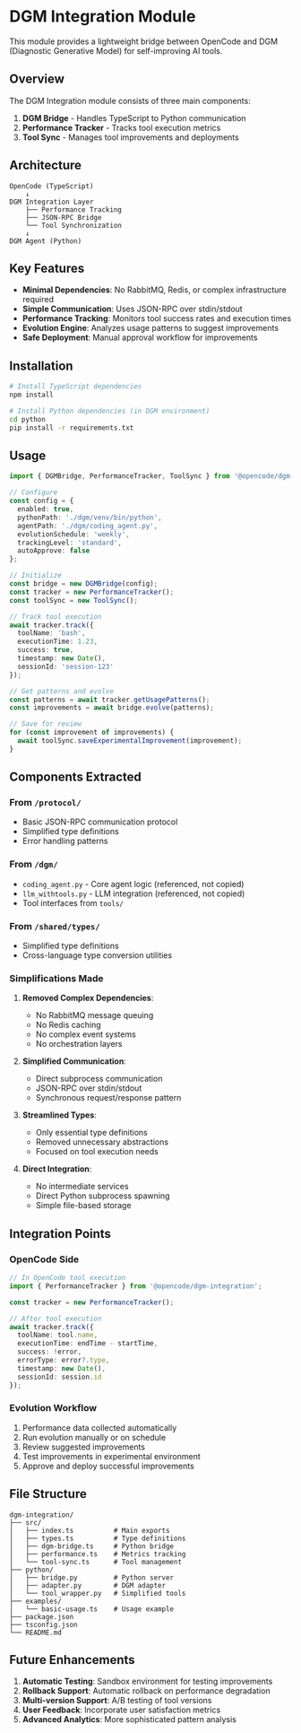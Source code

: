 # DGM Integration Module

This module provides a lightweight bridge between OpenCode and DGM (Diagnostic Generative Model) for self-improving AI tools.

## Overview

The DGM Integration module consists of three main components:

1. **DGM Bridge** - Handles TypeScript to Python communication
2. **Performance Tracker** - Tracks tool execution metrics
3. **Tool Sync** - Manages tool improvements and deployments

## Architecture

```
OpenCode (TypeScript)
    ↓
DGM Integration Layer
    ├── Performance Tracking
    ├── JSON-RPC Bridge
    └── Tool Synchronization
    ↓
DGM Agent (Python)
```

## Key Features

- **Minimal Dependencies**: No RabbitMQ, Redis, or complex infrastructure required
- **Simple Communication**: Uses JSON-RPC over stdin/stdout
- **Performance Tracking**: Monitors tool success rates and execution times
- **Evolution Engine**: Analyzes usage patterns to suggest improvements
- **Safe Deployment**: Manual approval workflow for improvements

## Installation

```bash
# Install TypeScript dependencies
npm install

# Install Python dependencies (in DGM environment)
cd python
pip install -r requirements.txt
```

## Usage

```typescript
import { DGMBridge, PerformanceTracker, ToolSync } from '@opencode/dgm-integration';

// Configure
const config = {
  enabled: true,
  pythonPath: './dgm/venv/bin/python',
  agentPath: './dgm/coding_agent.py',
  evolutionSchedule: 'weekly',
  trackingLevel: 'standard',
  autoApprove: false
};

// Initialize
const bridge = new DGMBridge(config);
const tracker = new PerformanceTracker();
const toolSync = new ToolSync();

// Track tool execution
await tracker.track({
  toolName: 'bash',
  executionTime: 1.23,
  success: true,
  timestamp: new Date(),
  sessionId: 'session-123'
});

// Get patterns and evolve
const patterns = await tracker.getUsagePatterns();
const improvements = await bridge.evolve(patterns);

// Save for review
for (const improvement of improvements) {
  await toolSync.saveExperimentalImprovement(improvement);
}
```

## Components Extracted

### From `/protocol/`
- Basic JSON-RPC communication protocol
- Simplified type definitions
- Error handling patterns

### From `/dgm/`
- `coding_agent.py` - Core agent logic (referenced, not copied)
- `llm_withtools.py` - LLM integration (referenced, not copied)
- Tool interfaces from `tools/`

### From `/shared/types/`
- Simplified type definitions
- Cross-language type conversion utilities

### Simplifications Made

1. **Removed Complex Dependencies**:
   - No RabbitMQ message queuing
   - No Redis caching
   - No complex event systems
   - No orchestration layers

2. **Simplified Communication**:
   - Direct subprocess communication
   - JSON-RPC over stdin/stdout
   - Synchronous request/response pattern

3. **Streamlined Types**:
   - Only essential type definitions
   - Removed unnecessary abstractions
   - Focused on tool execution needs

4. **Direct Integration**:
   - No intermediate services
   - Direct Python subprocess spawning
   - Simple file-based storage

## Integration Points

### OpenCode Side
```typescript
// In OpenCode tool execution
import { PerformanceTracker } from '@opencode/dgm-integration';

const tracker = new PerformanceTracker();

// After tool execution
await tracker.track({
  toolName: tool.name,
  executionTime: endTime - startTime,
  success: !error,
  errorType: error?.type,
  timestamp: new Date(),
  sessionId: session.id
});
```

### Evolution Workflow
1. Performance data collected automatically
2. Run evolution manually or on schedule
3. Review suggested improvements
4. Test improvements in experimental environment
5. Approve and deploy successful improvements

## File Structure

```
dgm-integration/
├── src/
│   ├── index.ts          # Main exports
│   ├── types.ts          # Type definitions
│   ├── dgm-bridge.ts     # Python bridge
│   ├── performance.ts    # Metrics tracking
│   └── tool-sync.ts      # Tool management
├── python/
│   ├── bridge.py         # Python server
│   ├── adapter.py        # DGM adapter
│   └── tool_wrapper.py   # Simplified tools
├── examples/
│   └── basic-usage.ts    # Usage example
├── package.json
├── tsconfig.json
└── README.md
```

## Future Enhancements

1. **Automatic Testing**: Sandbox environment for testing improvements
2. **Rollback Support**: Automatic rollback on performance degradation
3. **Multi-version Support**: A/B testing of tool versions
4. **User Feedback**: Incorporate user satisfaction metrics
5. **Advanced Analytics**: More sophisticated pattern analysis